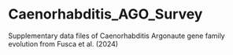 # Caenorhabditis_AGO_Survey
Supplementary data files of Caenorhabditis Argonaute gene family evolution from Fusca et al. (2024)
